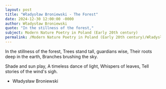 ```yaml
---
layout: post
title: "Władysław Broniewski - The Forest"
date: 2024-12-30 12:00:00 -0000
author: Władysław Broniewski
quote: "In the stillness of the forest,"
subject: Modern Nature Poetry in Poland (Early 20th century)
permalink: /Modern Nature Poetry in Poland (Early 20th century)/Władysław Broniewski/Władysław Broniewski - The Forest
---
```


In the stillness of the forest,
Trees stand tall, guardians wise,
Their roots deep in the earth,
Branches brushing the sky.

Shade and sun play,
A timeless dance of light,
Whispers of leaves,
Tell stories of the wind's sigh.

- Władysław Broniewski
